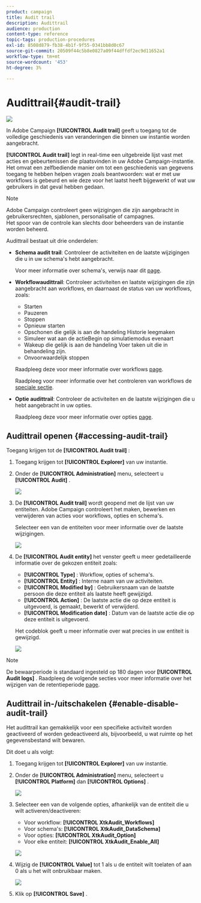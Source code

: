 ```yaml
---
product: campaign
title: Audit trail
description: Audittrail
audience: production
content-type: reference
topic-tags: production-procedures
exl-id: 8508d879-fb38-4b1f-9f55-0341bb8d0c67
source-git-commit: 20509f44c5b8e0827a09f44dffdf2ec9d11652a1
workflow-type: tm+mt
source-wordcount: '453'
ht-degree: 3%

---
```


# Audittrail{#audit-trail}

![](../../assets/v7-only.svg)

In Adobe Campaign **[!UICONTROL Audit trail]** geeft u toegang tot de volledige geschiedenis van veranderingen die binnen uw instantie worden aangebracht.

**[!UICONTROL Audit trail]** legt in real-time een uitgebreide lijst vast met acties en gebeurtenissen die plaatsvinden in uw Adobe Campaign-instantie. Het omvat een zelfbediende manier om tot een geschiedenis van gegevens toegang te hebben helpen vragen zoals beantwoorden: wat er met uw workflows is gebeurd en wie deze voor het laatst heeft bijgewerkt of wat uw gebruikers in dat geval hebben gedaan.

>[!NOTE]
>
>Adobe Campaign controleert geen wijzigingen die zijn aangebracht in gebruikersrechten, sjablonen, personalisatie of campagnes.\
>Het spoor van de controle kan slechts door beheerders van de instantie worden beheerd.

Audittrail bestaat uit drie onderdelen:

* **Schema audit trail**: Controleer de activiteiten en de laatste wijzigingen die u in uw schema&#39;s hebt aangebracht.

   Voor meer informatie over schema&#39;s, verwijs naar dit [page](../../configuration/using/data-schemas.md).

* **Workflowaudittrail**: Controleer activiteiten en laatste wijzigingen die zijn aangebracht aan workflows, en daarnaast de status van uw workflows, zoals:

   * Starten
   * Pauzeren
   * Stoppen
   * Opnieuw starten
   * Opschonen die gelijk is aan de handeling Historie leegmaken
   * Simuleer wat aan de actieBegin op simulatiemodus evenaart
   * Wakeup die gelijk is aan de handeling Voer taken uit die in behandeling zijn.
   * Onvoorwaardelijk stoppen

   Raadpleeg deze voor meer informatie over workflows [page](../../workflow/using/about-workflows.md).

   Raadpleeg voor meer informatie over het controleren van workflows de [speciale sectie](../../workflow/using/monitoring-workflow-execution.md).

* **Optie audittrail**: Controleer de activiteiten en de laatste wijzigingen die u hebt aangebracht in uw opties.

   Raadpleeg deze voor meer informatie over opties [page](../../installation/using/configuring-campaign-options.md).

## Audittrail openen {#accessing-audit-trail}

Toegang krijgen tot de **[!UICONTROL Audit trail]** :

1. Toegang krijgen tot **[!UICONTROL Explorer]** van uw instantie.
1. Onder de **[!UICONTROL Administration]** menu, selecteert u **[!UICONTROL Audit]** .

   ![](assets/audit_trail_1.png)

1. De **[!UICONTROL Audit trail]** wordt geopend met de lijst van uw entiteiten. Adobe Campaign controleert het maken, bewerken en verwijderen van acties voor workflows, opties en schema&#39;s.

   Selecteer een van de entiteiten voor meer informatie over de laatste wijzigingen.

   ![](assets/audit_trail_2.png)

1. De **[!UICONTROL Audit entity]** het venster geeft u meer gedetailleerde informatie over de gekozen entiteit zoals:

   * **[!UICONTROL Type]** : Workflow, opties of schema&#39;s.
   * **[!UICONTROL Entity]** : Interne naam van uw activiteiten.
   * **[!UICONTROL Modified by]** : Gebruikersnaam van de laatste persoon die deze entiteit als laatste heeft gewijzigd.
   * **[!UICONTROL Action]** : De laatste actie die op deze entiteit is uitgevoerd, is gemaakt, bewerkt of verwijderd.
   * **[!UICONTROL Modification date]** : Datum van de laatste actie die op deze entiteit is uitgevoerd.

   Het codeblok geeft u meer informatie over wat precies in uw entiteit is gewijzigd.

   ![](assets/audit_trail_3.png)

>[!NOTE]
>
>De bewaarperiode is standaard ingesteld op 180 dagen voor **[!UICONTROL Audit logs]** . Raadpleeg de volgende secties voor meer informatie over het wijzigen van de retentieperiode [page](../../production/using/database-cleanup-workflow.md#deployment-wizard).

## Audittrail in-/uitschakelen {#enable-disable-audit-trail}

Het audittrail kan gemakkelijk voor een specifieke activiteit worden geactiveerd of worden gedeactiveerd als, bijvoorbeeld, u wat ruimte op het gegevensbestand wilt bewaren.

Dit doet u als volgt:

1. Toegang krijgen tot **[!UICONTROL Explorer]** van uw instantie.
1. Onder de **[!UICONTROL Administration]** menu, selecteert u **[!UICONTROL Platform]** dan **[!UICONTROL Options]** .

   ![](assets/audit_trail_4.png)

1. Selecteer een van de volgende opties, afhankelijk van de entiteit die u wilt activeren/deactiveren:

   * Voor workflow: **[!UICONTROL XtkAudit_Workflows]**
   * Voor schema&#39;s: **[!UICONTROL XtkAudit_DataSchema]**
   * Voor opties: **[!UICONTROL XtkAudit_Option]**
   * Voor elke entiteit: **[!UICONTROL XtkAudit_Enable_All]**

   ![](assets/audit_trail_5.png)

1. Wijzig de **[!UICONTROL Value]** tot 1 als u de entiteit wilt toelaten of aan 0 als u het wilt onbruikbaar maken.

   ![](assets/audit_trail_6.png)

1. Klik op **[!UICONTROL Save]** .
